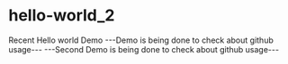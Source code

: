 # hello-world_2
Recent Hello world Demo
---Demo is being done to check about github usage---
---Second Demo is being done to check about github usage---
